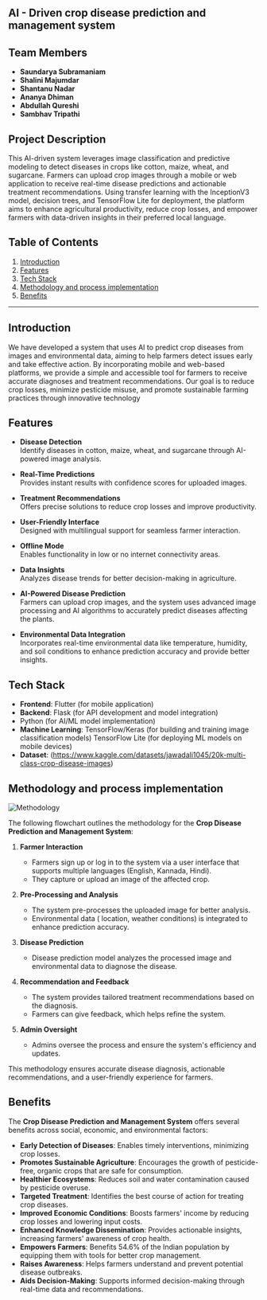 ## AI - Driven crop disease prediction and management system

## Team Members
- **Saundarya Subramaniam** 
- **Shalini Majumdar**
- **Shantanu Nadar** 
- **Ananya Dhiman** 
- **Abdullah Qureshi** 
- **Sambhav Tripathi** 


## Project Description
This AI-driven system leverages image classification and predictive modeling to detect diseases in crops like cotton, maize, wheat, and sugarcane. Farmers can upload crop images through a mobile or web application to receive real-time disease predictions and actionable treatment recommendations. Using transfer learning with the InceptionV3 model, decision trees, and TensorFlow Lite for deployment, the platform aims to enhance agricultural productivity, reduce crop losses, and empower farmers with data-driven insights in their preferred local language.

## Table of Contents
1. [Introduction](#introduction)
2. [Features](#features)
3. [Tech Stack](#tech-stack)
4. [Methodology and process implementation](#methodology-and-process-implementation)
5. [Benefits](#benefits)



---

## Introduction
We have developed a system that uses AI to predict crop diseases from images and environmental data, aiming to help farmers detect issues early and take effective action. By incorporating mobile and web-based platforms, we provide a simple and accessible tool for farmers to receive accurate diagnoses and treatment recommendations. Our goal is to reduce crop losses, minimize pesticide misuse, and promote sustainable farming practices through innovative technology

## Features 

- **Disease Detection**  
  Identify diseases in cotton, maize, wheat, and sugarcane through AI-powered image analysis.  

- **Real-Time Predictions**  
  Provides instant results with confidence scores for uploaded images.  

- **Treatment Recommendations**  
  Offers precise solutions to reduce crop losses and improve productivity.  

- **User-Friendly Interface**  
  Designed with multilingual support for seamless farmer interaction.  

- **Offline Mode**  
  Enables functionality in low or no internet connectivity areas.  

- **Data Insights**  
  Analyzes disease trends for better decision-making in agriculture.  

- **AI-Powered Disease Prediction**  
  Farmers can upload crop images, and the system uses advanced image processing and AI algorithms to accurately predict diseases affecting the plants.  

- **Environmental Data Integration**  
  Incorporates real-time environmental data like temperature, humidity, and soil conditions to enhance prediction accuracy and provide better insights.  

  
## Tech Stack
- **Frontend**: Flutter (for mobile application)
- **Backend**: Flask (for API development and model integration)
-  Python (for AI/ML model implementation)
- **Machine Learning**: TensorFlow/Keras (for building and training image classification models)
TensorFlow Lite (for deploying ML models on mobile devices)
- **Dataset**: (https://www.kaggle.com/datasets/jawadali1045/20k-multi-class-crop-disease-images)

## Methodology and process implementation
![Methodology](https://github.com/user-attachments/assets/ef20059d-b5d6-4fe6-af09-7157bfba86f5)

The following flowchart outlines the methodology for the **Crop Disease Prediction and Management System**:  

1. **Farmer Interaction**  
   - Farmers sign up or log in to the system via a user interface that supports multiple languages (English, Kannada, Hindi).  
   - They capture or upload an image of the affected crop.  

2. **Pre-Processing and Analysis**  
   - The system pre-processes the uploaded image for better analysis.  
   - Environmental data ( location, weather conditions) is integrated to enhance prediction accuracy.  

3. **Disease Prediction**  
   - Disease prediction model analyzes the processed image and environmental data to diagnose the disease.  

4. **Recommendation and Feedback**  
   - The system provides tailored treatment recommendations based on the diagnosis.  
   - Farmers can give feedback, which helps refine the system.  

5. **Admin Oversight**  
   - Admins oversee the process and ensure the system's efficiency and updates.  

This methodology ensures accurate disease diagnosis, actionable recommendations, and a user-friendly experience for farmers.  

## Benefits  

The **Crop Disease Prediction and Management System** offers several benefits across social, economic, and environmental factors:  

- **Early Detection of Diseases**: Enables timely interventions, minimizing crop losses.  
- **Promotes Sustainable Agriculture**: Encourages the growth of pesticide-free, organic crops that are safe for consumption.  
- **Healthier Ecosystems**: Reduces soil and water contamination caused by pesticide overuse.  
- **Targeted Treatment**: Identifies the best course of action for treating crop diseases.  
- **Improved Economic Conditions**: Boosts farmers' income by reducing crop losses and lowering input costs.  
- **Enhanced Knowledge Dissemination**: Provides actionable insights, increasing farmers' awareness of crop health.  
- **Empowers Farmers**: Benefits 54.6% of the Indian population by equipping them with tools for better crop management.  
- **Raises Awareness**: Helps farmers understand and prevent potential disease outbreaks.  
- **Aids Decision-Making**: Supports informed decision-making through real-time data and recommendations.  


